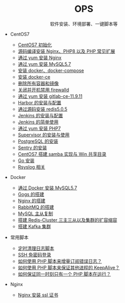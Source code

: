 <h1 align="center"> OPS </h1>
<p align="center">
软件安装、环境部署、一键脚本等
</p>

- CentOS7

  - [CentOS7 初始化](common-software-install)
  - [源码编译安装 Nginx、PHP8 以及 PHP 常见扩展](nginx-php-source-install)
  - [通过 yum 安装 Nginx](nginx-yum-install)
  - [通过 yum 安装 MySQL5.7](mysql57-yum-install)
  - [安装 docker、docker-compose](docker-yum-install)
  - [安装 docker-ce](docker-ce-yum-install)
  - [删除所有容器和镜像](docker-rm-all)
  - [关闭并开机禁用 firewalld](firewalld-disable)
  - [通过 yum 安装 gitlab-ce-11.9.11](gitlab-ce-11.9.11-yum-install)
  - [Harbor 的安装与配置](harbor-install)
  - [通过源码安装 redis5.0.5](redis5-src-install)
  - [Jenkins 的安装与配置](Jenkins-yum-install)
  - [Jenkins 的简单使用](Jenkins-Gogs)
  - [通过 yum 安装 PHP7](PHP7-yum-install)
  - [Supervisor 的安装与使用](Supervisor)
  - [PostgreSQL 的安装](PostgreSQL)
  - [Sentry 的安装](Sentry)
  - [CentOS7 搭建 samba 实现与 Win 共享目录](samba)
  - [Go 安装](go-install)
  - [Rsyslog 相关](Docs/Rsyslog相关.md)

- Docker

  - [通过 Docker 安装 MySQL5.7](docker/mysql57-docker-install)
  - [Gogs 的搭建](docker/Gogs-docker-install)
  - [Nginx 的搭建](docker/Nginx-docker-install)
  - [RabbitMQ 的搭建](docker/RabbitMQ-docker-install)
  - [MySQL 主从复制](https://github.com/duiying/dockerfiles/tree/master/mysql-master-slave)
  - [搭建 Redis-Cluster 三主三从以及集群的扩容缩容](https://github.com/duiying/dockerfiles/tree/master/redis-cluster)
  - [搭建 Kafka 集群](https://github.com/duiying/dockerfiles/tree/master/kafka-cluster)

- 常用脚本

  - [定时清理日志脚本](Docs/定时清理日志脚本.md)
  - [SSH 免密码登录](Script/auto-password-ssh-login)
  - [如何使用 PHP 脚本来增量订阅错误日志？](Docs/如何使用PHP脚本来增量订阅错误日志？.md)
  - [如何使用 PHP 脚本来保证其他进程的 KeepAlive？](Docs/如何使用PHP脚本来保证其他进程的KeepAlive？.md)
  - [如何保证同一时刻只有一个 PHP 脚本在运行？](Docs/如何保证同一时刻只有一个PHP脚本在运行？.md)

- Nginx

    - [Nginx 安装 ssl 证书](Nginx/ssl-install)
